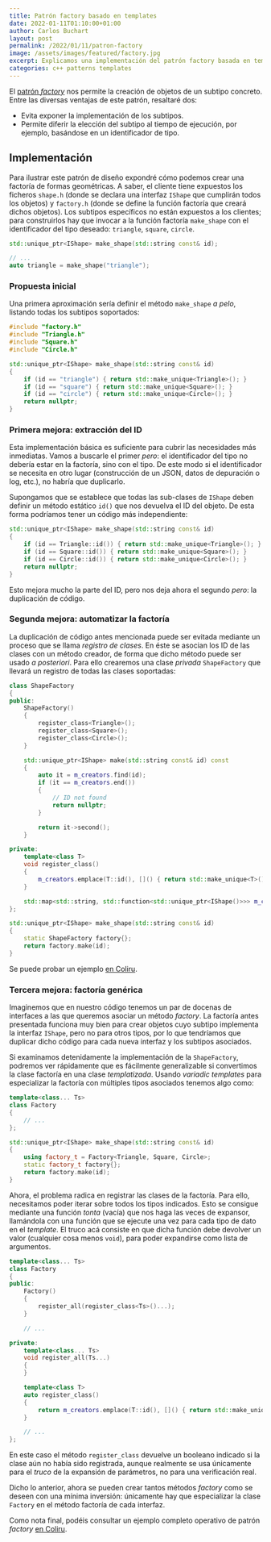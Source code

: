 ```yaml
---
title: Patrón factory basado en templates
date: 2022-01-11T01:10:00+01:00
author: Carlos Buchart
layout: post
permalink: /2022/01/11/patron-factory
image: /assets/images/featured/factory.jpg
excerpt: Explicamos una implementación del patrón factory basada en templates.
categories: c++ patterns templates
---
```

El [patrón _factory_](https://es.wikipedia.org/wiki/Factory_Method_(patr%C3%B3n_de_dise%C3%B1o)) nos permite la creación de objetos de un subtipo concreto. Entre las diversas ventajas de este patrón, resaltaré dos:

- Evita exponer la implementación de los subtipos.
- Permite diferir la elección del subtipo al tiempo de ejecución, por ejemplo, basándose en un identificador de tipo.

## Implementación

Para ilustrar este patrón de diseño expondré cómo podemos crear una factoría de formas geométricas. A saber, el cliente tiene expuestos los ficheros `shape.h` (donde se declara una interfaz `IShape` que cumplirán todos los objetos) y `factory.h` (donde se define la función factoría que creará dichos objetos). Los subtipos específicos no están expuestos a los clientes; para construirlos hay que invocar a la función factoría `make_shape` con el identificador del tipo deseado: `triangle`, `square`, `circle`.

```cpp
std::unique_ptr<IShape> make_shape(std::string const& id);

// ...
auto triangle = make_shape("triangle");
```

### Propuesta inicial

Una primera aproximación sería definir el método `make_shape` _a pelo_, listando todas los subtipos soportados:

```cpp
#include "factory.h"
#include "Triangle.h"
#include "Square.h"
#include "Circle.h"

std::unique_ptr<IShape> make_shape(std::string const& id)
{
    if (id == "triangle") { return std::make_unique<Triangle>(); }
    if (id == "square") { return std::make_unique<Square>(); }
    if (id == "circle") { return std::make_unique<Circle>(); }
    return nullptr;
}
```

### Primera mejora: extracción del ID

Esta implementación básica es suficiente para cubrir las necesidades más inmediatas. Vamos a buscarle el primer _pero_: el identificador del tipo no debería estar en la factoría, sino con el tipo. De este modo si el identificador se necesita en otro lugar (construcción de un JSON, datos de depuración o log, etc.), no habría que duplicarlo.

Supongamos que se establece que todas las sub-clases de `IShape` deben definir un método estático `id()` que nos devuelva el ID del objeto. De esta forma podríamos tener un código más independiente:

```cpp
std::unique_ptr<IShape> make_shape(std::string const& id)
{
    if (id == Triangle::id()) { return std::make_unique<Triangle>(); }
    if (id == Square::id()) { return std::make_unique<Square>(); }
    if (id == Circle::id()) { return std::make_unique<Circle>(); }
    return nullptr;
}
```

Esto mejora mucho la parte del ID, pero nos deja ahora el segundo _pero_: la duplicación de código.

### Segunda mejora: automatizar la factoría

La duplicación de código antes mencionada puede ser evitada mediante un proceso que se llama _registro de clases_. En éste se asocian los ID de las clases con un método creador, de forma que dicho método puede ser usado _a posteriori_. Para ello crearemos una clase _privada_ `ShapeFactory` que llevará un registro de todas las clases soportadas:

```cpp
class ShapeFactory
{
public:
    ShapeFactory()
    {
        register_class<Triangle>();
        register_class<Square>();
        register_class<Circle>();
    }

    std::unique_ptr<IShape> make(std::string const& id) const
    {
        auto it = m_creators.find(id);
        if (it == m_creators.end())
        {
            // ID not found
            return nullptr;
        }

        return it->second();
    }

private:
    template<class T>
    void register_class()
    {
        m_creators.emplace(T::id(), []() { return std::make_unique<T>(); });
    }

    std::map<std::string, std::function<std::unique_ptr<IShape()>>> m_creators;
};

std::unique_ptr<IShape> make_shape(std::string const& id)
{
    static ShapeFactory factory{};
    return factory.make(id);
}
```

Se puede probar un ejemplo [en Coliru](https://coliru.stacked-crooked.com/a/171f6f8c26de623a).

### Tercera mejora: factoría genérica

Imaginemos que en nuestro código tenemos un par de docenas de interfaces a las que queremos asociar un método _factory_. La factoría antes presentada funciona muy bien para crear objetos cuyo subtipo implementa la interfaz `IShape`, pero no para otros tipos, por lo que tendríamos que duplicar dicho código para cada nueva interfaz y los subtipos asociados.

Si examinamos detenidamente la implementación de la `ShapeFactory`, podremos ver rápidamente que es fácilmente generalizable si convertimos la clase factoría en una clase _templatizada_. Usando _variadic templates_ para especializar la factoría con múltiples tipos asociados tenemos algo como:

```cpp
template<class... Ts>
class Factory
{
    // ...
};

std::unique_ptr<IShape> make_shape(std::string const& id)
{
    using factory_t = Factory<Triangle, Square, Circle>;
    static factory_t factory{};
    return factory.make(id);
}
```

Ahora, el problema radica en registrar las clases de la factoría. Para ello, necesitamos poder iterar sobre todos los tipos indicados. Esto se consigue mediante una función _tonta_ (vacía) que nos haga las veces de expansor, llamándola con una función que se ejecute una vez para cada tipo de dato en el _template_. El truco acá consiste en que dicha función debe devolver un valor (cualquier cosa menos `void`), para poder expandirse como lista de argumentos.

```cpp
template<class... Ts>
class Factory
{
public:
    Factory()
    {
        register_all(register_class<Ts>()...);
    }

    // ...

private:
    template<class... Ts>
    void register_all(Ts...)
    {
    }

    template<class T>
    auto register_class()
    {
        return m_creators.emplace(T::id(), []() { return std::make_unique<T>(); }).second;
    }

    // ...
};
```

En este caso el método `register_class` devuelve un booleano indicado si la clase aún no había sido registrada, aunque realmente se usa únicamente para el _truco_ de la expansión de parámetros, no para una verificación real.

Dicho lo anterior, ahora se pueden crear tantos métodos _factory_ como se deseen con una mínima inversión: únicamente hay que especializar la clase `Factory` en el método factoría de cada interfaz.

Como nota final, podéis consultar un ejemplo completo operativo de patrón _factory_ [en Coliru](https://coliru.stacked-crooked.com/a/6c5230717152c279).
